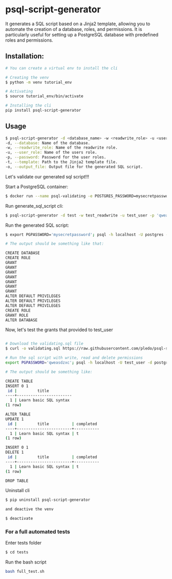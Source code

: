 # psql-script-generator

It generates a SQL script based on a Jinja2 template, allowing you to automate the creation of a database, roles, and permissions.
It is particularly useful for setting up a PostgreSQL database with predefined roles and permissions.

## Installation:

```bash
# You can create a virtual env to install the cli

# Creating the venv
$ python -m venv tutorial_env

# Activating
$ source tutorial_env/bin/activate

# Installing the cli
pip install psql-script-generator

```

## Usage

```bash
$ psql-script-generator -d <database_name> -w <readwrite_role> -u <user_role> -p <password> -t <template_file> -o <output_file>
-d, --database: Name of the database.
-w, --readwrite_role: Name of the readwrite role.
-u, --user_role: Name of the users role.
-p, --password: Password for the user roles.
-t, --template: Path to the Jinja2 template file.
-o, --output_file: Output file for the generated SQL script.
```

Let's validate our generated sql script!!!

Start a PostgreSQL container:
```bash
$ docker run --name psql-validating -e POSTGRES_PASSWORD=mysecretpassword -p 5555:5432 -d postgres:13
```

Run generate_sql_script cli:
```bash
$ psql-script-generator -d test -w test_readwrite -u test_user -p 'qweasdzxc' -t readwrite-user-template.sql.j2 -o test_sql_script.sql
```

Run the generated SQL script:
```bash
$ export PGPASSWORD='mysecretpassword'; psql -h localhost -U postgres -d postgres -p 5555 -w -f test_sql_script.sql

# The output should be something like that:

CREATE DATABASE
CREATE ROLE
GRANT
GRANT
GRANT
GRANT
GRANT
GRANT
GRANT
ALTER DEFAULT PRIVILEGES
ALTER DEFAULT PRIVILEGES
ALTER DEFAULT PRIVILEGES
CREATE ROLE
GRANT ROLE
ALTER DATABASE

```

Now, let's test the grants that provided to test_user
```bash

# Download the validating.sql file
$ curl -o validating.sql https://raw.githubusercontent.com/pledo/psql-script-generator/main/validating.sql

# Run the sql script with write, read and delete permissions
export PGPASSWORD='qweasdzxc'; psql -h localhost -U test_user -d postgres -p 5555 -w -f validating.sql

# The output should be something like:

CREATE TABLE
INSERT 0 1
 id |         title
----+------------------------
  1 | Learn basic SQL syntax
(1 row)

ALTER TABLE
UPDATE 1
 id |         title          | completed
----+------------------------+-----------
  1 | Learn basic SQL syntax | t
(1 row)

INSERT 0 1
DELETE 1
 id |         title          | completed
----+------------------------+-----------
  1 | Learn basic SQL syntax | t
(1 row)

DROP TABLE

```

Uninstall cli
```bash
$ pip uninstall psql-script-generator

and deactive the venv

$ deactivate
```

### For a full automated tests

Enter tests folder
```bash
$ cd tests
```

Run the bash script
```bash
bash full_test.sh
```
